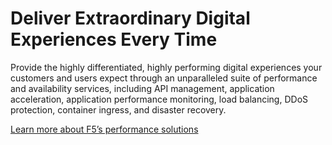 # Deliver Extraordinary Digital Experiences Every Time

Provide the highly differentiated, highly performing digital experiences your customers and users expect through an unparalleled suite of performance and availability services, including API management, application acceleration, application performance monitoring, load balancing, DDoS protection, container ingress, and disaster recovery.

[Learn more about F5’s performance solutions](https://www.f5.com/solutions/traffic-management/performance-optimization)
